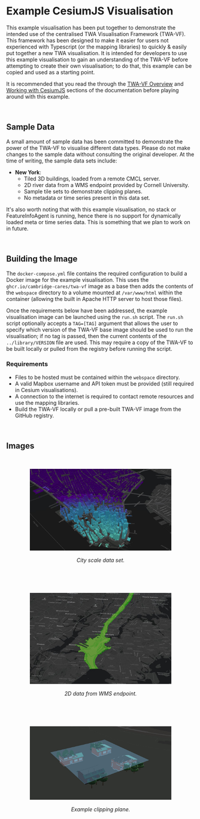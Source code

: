 # Example CesiumJS Visualisation

This example visualisation has been put together to demonstrate the intended use of the centralised TWA Visualisation Framework (TWA-VF). This framework has been designed to make it easier for users not experienced with Typescript (or the mapping libraries) to quickly & easily put together a new TWA visualisation. It is intended for developers to use this example visualisation to gain an understanding of the TWA-VF before attempting to create their own visualisation; to do that, this example can be copied and used as a starting point.

It is recommended that you read the through the [TWA-VF Overview](../docs/overview.md) and [Working with CesiumJS](../docs/cesium.md) sections of the documentation before playing around with this example.

<br/>

## Sample Data

A small amount of sample data has been committed to demonstrate the power of the TWA-VF to visualise different data types. Please do not make changes to the sample data without consulting the original developer. At the time of writing, the sample data sets include:

* **New York**:
  * Tiled 3D buildings, loaded from a remote CMCL server.
  * 2D river data from a WMS endpoint provided by Cornell University.
  * Sample tile sets to demonstrate clipping planes.
  * No metadata or time series present in this data set.

It's also worth noting that with this example visualisation, no stack or FeatureInfoAgent is running, hence there is no support for dynamically loaded meta or time series data. This is something that we plan to work on in future.

<br/>

## Building the Image

The `docker-compose.yml` file contains the required configuration to build a Docker image for the example visualisation. This uses the `ghcr.io/cambridge-cares/twa-vf` image as a base then adds the contents of the `webspace` directory to a volume mounted at `/var/www/html` within the container (allowing the built in Apache HTTP server to host those files).

Once the requirements below have been addressed, the example visualisation image can be launched using the `run.sh` script. The `run.sh` script optionally accepts a `TAG=[TAG]` argument that allows the user to specify which version of the TWA-VF base image should be used to run the visualisation; if no tag is passed, then the current contents of the `../library/VERSION` file are used. This may require a copy of the TWA-VF to be built locally or pulled from the registry before running the script.

### Requirements

* Files to be hosted must be contained within the `webspace` directory.
* A valid Mapbox username and API token must be provided (still required in Cesium visualisations).
* A connection to the internet is required to contact remote resources and use the mapping libraries.
* Build the TWA-VF locally or pull a pre-built TWA-VF image from the GitHub registry.

<br/>

## Images

<br/>
<p align="center">
 <img src="../docs/img/sample-nyc-1.JPG" alt="City scale data set." width="75%"/>
</p>
<p align="center">
 <em>City scale data set.</em><br/><br/><br/>
</p>

<br/>
<p align="center">
 <img src="../docs/img/sample-nyc-2.JPG" alt="2D data from WMS endpoint." width="75%"/>
</p>
<p align="center">
 <em>2D data from WMS endpoint.</em><br/><br/><br/>
</p>

<br/>
<p align="center">
 <img src="../docs/img/sample-nyc-3.JPG" alt="Example clipping plane." width="75%"/>
</p>
<p align="center">
 <em>Example clipping plane.</em><br/><br/><br/>
</p>

